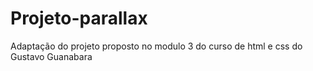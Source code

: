# Projeto-parallax
 Adaptação do projeto proposto no modulo 3 do curso de html e css do Gustavo Guanabara
